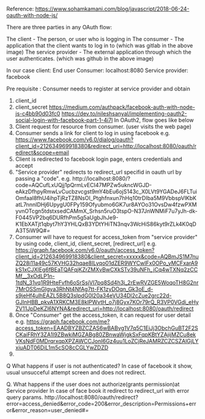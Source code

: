 Reference: https://www.sohamkamani.com/blog/javascript/2018-06-24-oauth-with-node-js/

There are three parties in any OAuth flow:

The client - The person, or user who is logging in
The consumer - The application that the client wants to log in to (which was gitlab in the above image)
The service provider - The external application through which the user authenticates. (which was github in the above image)


In our case 
client: End user
Consumer: localhost:8080
Service provider: facebook

Pre requisite :
Consumer needs to register at service provider and obtain 
1.	client_id
2.	client_secret
https://medium.com/authpack/facebook-auth-with-node-js-c4bb90d03fc0
https://dev.to/nileshsanyal/implementing-oauth2-social-login-with-facebook-part-1-4i7l
In OAuth2, flow goes like below
1.	Client request for resource from consumer. (user visits the web page)
2.	Consumer sends a link for client to log in using facebook
e.g. https://www.facebook.com/v6.0/dialog/oauth?client_id=212634969918380&redirect_uri=http://localhost:8080/oauth/redirect&scope=email
3.	Client is redirected to facebook login page, enters credentials and accept
4.	"Service provider" redirects to redirect_url specifid in oauth url by passing a "code".
e.g. http://localhost:8080/?code=AQCufLxUQjj1pQrmLvECI47MPZw5ukncWGJD-eAkzDfhpyRmwLvCucbzvcgst9mY4bEu6ojS143c_X0LVt9YGADeJ6FLTuiOmfaaI8fhU4ihpTjRzTZ8NsOI_Ptghfnxun7hHq10trDIba5M9VbbspVlKbKatL7nnnIDHj6UpygU0FPy159Ofyubmo6GK7ur8AYOo31OvsDw4fzwPXMyvnOTcgn5tdstxsedCAMmX_Srhsn5ruO3tspO-N37JnWNMiF7u7yJh-dk-F0445VP2bq6DURfhPm5g5aUgbJhJe9-K1EbXATjt1qbyt7hY3YHLQxB3YDtYHiTN3nqv3WcHiS86kyt9rZLk4K0qDA3T5iW9Q#_=_
5.	 Consumer will have to request for access_token from "service provider" by using code, client_id, client_secret, [redirect_url]
e.g. https://graph.facebook.com/v6.0/oauth/access_token?client_id=212634969918380&client_secret=xxxxx&code=AQBmJS1M7nuZQ28i11a49c57KVHG32hqae8ILyqo01dZER9WYCwIFx0OPo_yMCFxarA9kS1xCJXlEg6fBEaTQAFqjKZrZMXvBwCXkSTv39uNFh_jCq4wTXNq2zCCMf__3xOdLP1n-1tdN_31vq1R9HteFvfh6oSrSsjVI7pq8Sd4h3j_2rEwRVZGE5WoqoTH8G2nr7MrOSSmGIgya3RhNt4NfAg7tt-FK1zyDOqn_Gk3oE_d-s9jeHf4ulhEAZL5B8Q3sIpdG0l20a34eVU34Dl2cZue2grc22d-GJInHBB_pkvA1XRKCM3E8klPWvtH_o7j8Gyx7KOr79rQ_R3VP0VGdi_eHyZV11JpDeKZl6NYNA&redirect_uri=http://localhost:8080/oauth/redirect
6.	Once "Consumer" get the access_token, it can request for user detail
e.g. https://graph.facebook.com/me?access_token=EAADBYZBZCZAS6wBABvg1V7q5C1EiJj3ObchGuBT2F2SCKaiFRhY3ZA1l9ZBwkiMGZABg80ZBnwaWjgkSxFqpKBtYZAjijMZCu8ekVKsNdF0MDrqrxqpXPZAWCCJonI6Gz4uu1LoZCjReJAMRZCZCSZAlGjLYxiuADT06DiL1m5cSO8cCGLYwZDZD
7.	



Q What happens if user is not authenticated?
In case of facebook it show, usual unsucceful attempt screen and does not redirect.

Q. What happens if the user does not authorize(grants permission)at Service provider
In case of face book it redirect to redirect_url with error query params.
http://localhost:8080/oauth/redirect?error=access_denied&error_code=200&error_description=Permissions+error&error_reason=user_denied#_=_
